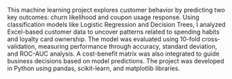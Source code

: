 This machine learning project explores customer behavior by predicting two key outcomes: churn likelihood and coupon usage response. Using classification models like Logistic Regression and Decision Trees, I analyzed Excel-based customer data to uncover patterns related to spending habits and loyalty card ownership. The model was evaluated using 10-fold cross-validation, measuring performance through accuracy, standard deviation, and ROC-AUC analysis. A cost-benefit matrix was also integrated to guide business decisions based on model predictions. The project was developed in Python using pandas, scikit-learn, and matplotlib libraries.
